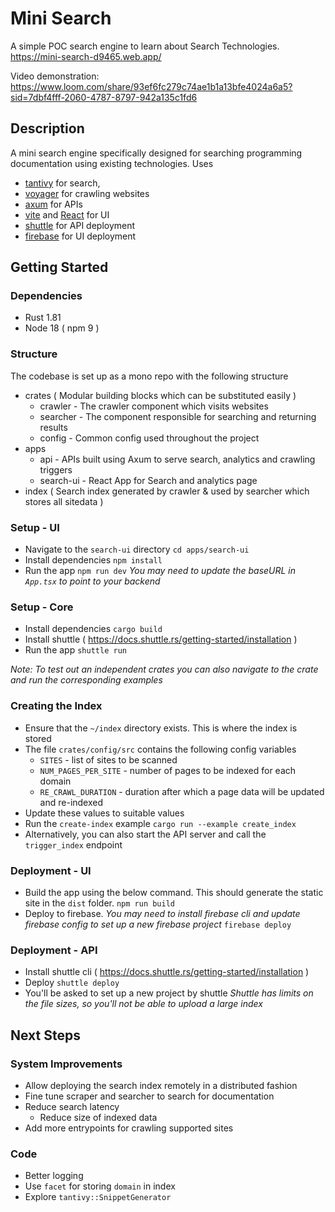 # Mini Search
A simple POC search engine to learn about Search Technologies.
https://mini-search-d9465.web.app/

Video demonstration: https://www.loom.com/share/93ef6fc279c74ae1b1a13bfe4024a6a5?sid=7dbf4fff-2060-4787-8797-942a135c1fd6

## Description
A mini search engine specifically designed for searching programming documentation using existing technologies. Uses
- [tantivy](https://github.com/quickwit-oss/tantivy) for search,
- [voyager](https://github.com/mattsse/voyager) for crawling websites
- [axum](https://github.com/tokio-rs/axum) for APIs
- [vite](https://vite.dev/) and [React](https://react.dev) for UI
- [shuttle](https://shuttle.dev) for API deployment
- [firebase](https://firebase.google.com/) for UI deployment

## Getting Started

### Dependencies

* Rust 1.81
* Node 18 ( npm 9 )

### Structure
The codebase is set up as a mono repo with the following structure
- crates ( Modular building blocks which can be substituted easily )
	- crawler - The crawler component which visits websites
	- searcher - The component responsible for searching and returning results
	- config - Common config used throughout the project
- apps 
	- api - APIs built using Axum to serve search, analytics and crawling triggers
	- search-ui - React App for Search and analytics page
- index ( Search index generated by crawler & used by searcher which stores all sitedata )

### Setup - UI
- Navigate to the `search-ui` directory
`cd apps/search-ui`
- Install dependencies
`npm install`
- Run the app
`npm run dev`
_You may need to update the baseURL in `App.tsx` to point to your backend_

### Setup - Core
- Install dependencies
`cargo build`
- Install shuttle ( https://docs.shuttle.rs/getting-started/installation )
- Run the app
`shuttle run`

*Note: To test out an independent crates you can also navigate to the crate and run the corresponding examples*

### Creating the Index
- Ensure that the `~/index` directory exists. This is where the index is stored
- The file `crates/config/src` contains the following config variables
	- `SITES` - list of sites to be scanned
	- `NUM_PAGES_PER_SITE` - number of pages to be indexed for each domain
	- `RE_CRAWL_DURATION` - duration after which a page data will be updated and re-indexed
- Update these values to suitable values
- Run the `create-index` example
`cargo run --example create_index`
- Alternatively, you can also start the API server and call the `trigger_index` endpoint

### Deployment - UI
- Build the app using the below command. This should generate the static site in the `dist` folder.
`npm run build`
- Deploy to firebase. _You may need to install firebase cli and update firebase config to set up a new firebase project_
`firebase deploy`

### Deployment - API
- Install shuttle cli ( https://docs.shuttle.rs/getting-started/installation )
- Deploy
`shuttle deploy`
- You'll be asked to set up a new project by shuttle
*Shuttle has limits on the file sizes, so you'll not be able to upload a large index*

## Next Steps

### System Improvements
- Allow deploying the search index remotely in a distributed fashion
- Fine tune scraper and searcher to search for documentation
- Reduce search latency
	- Reduce size of indexed data
- Add more entrypoints for crawling supported sites

### Code
- Better logging
- Use `facet` for storing `domain` in index
- Explore `tantivy::SnippetGenerator`
